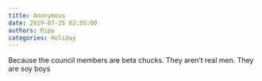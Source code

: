 ```yaml
---
title: Anonymous
date: 2019-07-25 02:55:00
authors: Ripp
categories: Holiday
---
```


 Because the council members are beta chucks.   They aren’t real men.  They are soy boys